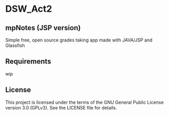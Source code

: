# DSW_Act2

## mpNotes (JSP version)

Simple free, open source grades taking app made with JAVA/JSP and Glassfish

## Requirements

wip

## License

This project is licensed under the terms of the GNU General Public License version 3.0 (GPLv3).
See the LICENSE file for details.

